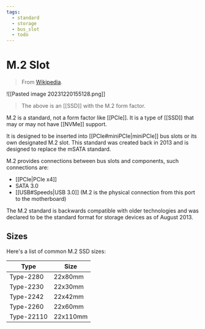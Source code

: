 ```yaml
---
tags:
  - standard
  - storage
  - bus_slot
  - todo
---
```

# M.2 Slot

>From [Wikipedia](https://en.wikipedia.org/wiki/M.2).

![[Pasted image 20231220155128.png]]

>The above is an [[SSD]] with the M.2 form factor.

M.2 is a standard, not a form factor like [[PCIe]]. It is a type of [[SSD]] that may or may not have [[NVMe]] support.

It is designed to be inserted into [[PCIe#miniPCIe|miniPCIe]] bus slots or its own designated M.2 slot. This standard was created back in 2013 and is designed to replace the mSATA standard.

M.2 provides connections between bus slots and components, such connections are:

- [[PCIe|PCIe x4]]
- SATA 3.0
- [[USB#Speeds|USB 3.0]] (M.2 is the physical connection from this port to the motherboard)

The M.2 standard is backwards compatible with older technologies and was declared to be the standard format for storage devices as of August 2013.

## Sizes

Here's a list of common M.2 SSD sizes:

| Type | Size |
| ---- | ---- |
| Type-2280 | 22x80mm |
| Type-2230 | 22x30mm |
| Type-2242 | 22x42mm |
| Type-2260 | 22x60mm |
| Type-22110 | 22x110mm |
